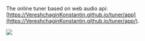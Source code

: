 The online tuner based on web audio api: [https://VereshchaginKonstantin.github.io/tuner/app](https://VereshchaginKonstantin.github.io/tuner/app/).

![](https://user-images.githubusercontent.com/1709072/30374834-e23d0bc2-98b8-11e7-91ae-8ac37bfd24b2.png)
